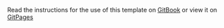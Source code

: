 Read the instructions for the use of this template on [GitBook] or view it on [GitPages]

[GitBook]: https://andrewresearch.gitbooks.io/doc-workflow/content/
[GitPages]: https://andrewresearch.github.io/doc-workflow/

